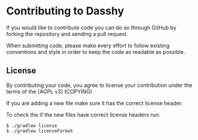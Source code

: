 # Contributing to Dasshy

If you would like to contribute code you can do so through GitHub by forking the repository and sending a pull request.

When submitting code, please make every effort to follow existing conventions and style in order to keep the code as readable as possible.

## License

By contributing your code, you agree to license your contribution under the terms of the [AGPL v3] (COPYING)

If you are adding a new file make sure it has the correct license header.

To check the if the new files have correct license headers run:
```
$ ./gradlew license
$ ./gradlew licenseFormat
```